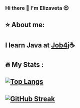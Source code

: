 ### Hi there 👋 I'm Elizaveta :heart_eyes:
:star: About me:
-
I learn Java at [Job4j](https://job4j.ru/):coffee:
-
:fire: My Stats :
-
[![Top Langs](https://github-readme-stats.vercel.app/api/top-langs/?username=ElizavetaKr&layout=compact&theme=vue)](https://github.com/ElizavetaKr/github-readme-stats)
-
[![GitHub Streak](http://github-readme-streak-stats.herokuapp.com?user=ElizavetaKr&theme=vue&background=000000)](https://git.io/streak-stats)
-

<!--
**ElizavetaKr/ElizavetaKr** is a ✨ _special_ ✨ repository because its `README.md` (this file) appears on your GitHub profile.

Here are some ideas to get you started:

- 🔭 I’m currently working on ...
- 🌱 I’m currently learning ...
- 👯 I’m looking to collaborate on ...
- 🤔 I’m looking for help with ...
- 💬 Ask me about ...
- 📫 How to reach me: ...
- 😄 Pronouns: ...
- ⚡ Fun fact: ...
-->
